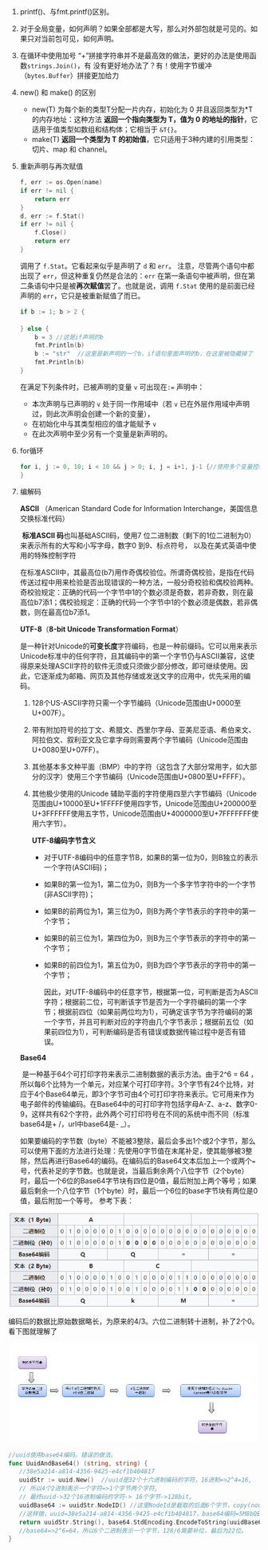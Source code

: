 1. printf()、与fmt.printf()区别。

2. 对于全局变量，如何声明？如果全部都是大写，那么对外部包就是可见的。如果只对当前包可见，如何声明。

3. 在循环中使用加号	“+”拼接字符串并不是最高效的做法，更好的办法是使用函数`strings.Join()`，有 没有更好地办法了？有！使用字节缓冲（`bytes.Buffer`）拼接更加给力

4. new() 和 make() 的区别

   - new(T) 为每个新的类型T分配一片内存，初始化为 0 并且返回类型为*T的内存地址：这种方法 **返回一个指向类型为 T，值为 0 的地址的指针**，它适用于值类型如数组和结构体；它相当于 `&T{}`。
   - make(T) **返回一个类型为 T 的初始值**，它只适用于3种内建的引用类型：切片、map 和 channel。

5. 重新声明与再次赋值

   ~~~go
   f, err := os.Open(name)
   if err != nil {
       return err
   }
   d, err := f.Stat()
   if err != nil {
       f.Close()
       return err
   }
   ~~~

   调用了 `f.Stat`。它看起来似乎是声明了 `d` 和 `err`。 注意，尽管两个语句中都出现了 `err`，但这种重复仍然是合法的：`err` 在第一条语句中被声明，但在第二条语句中只是被**再次赋值**罢了。也就是说，调用 `f.Stat` 使用的是前面已经声明的 `err`，它只是被重新赋值了而已。

   ~~~go
   if b := 1; b > 2 {
   
   } else {
       b = 3 //这是if声明的b
       fmt.Println(b)
       b := "str"  //这里是新声明的一个b，if语句里面声明的b，在这里被隐藏掉了
       fmt.Println(b)
   }
   ~~~

   在满足下列条件时，已被声明的变量 `v` 可出现在`:=` 声明中：

   - 本次声明与已声明的 `v` 处于同一作用域中（若 `v` 已在外层作用域中声明过，则此次声明会创建一个新的变量），
   - 在初始化中与其类型相应的值才能赋予 `v`
   - 在此次声明中至少另有一个变量是新声明的。

6. for循环

   ~~~go
   for i, j := 0, 10; i < 10 && j > 0; i, j = i+1, j-1 {//使用多个变量控制循环
   }
   ~~~

7. 编解码

   **ASCII** （American Standard Code for Information Interchange，美国信息交换标准代码）

   ​	**标准ASCII 码**也叫基础ASCII码，使用7 位二进制数（剩下的1位二进制为0）来表示所有的大写和小写字母，数字0 到9、标点符号， 以及在美式英语中使用的特殊控制字符

   ​	在标准ASCII中，其最高位(b7)用作奇偶校验位。所谓奇偶校验，是指在代码传送过程中用来检验是否出现错误的一种方法，一般分奇校验和偶校验两种。奇校验规定：正确的代码一个字节中1的个数必须是奇数，若非奇数，则在最高位b7添1；偶校验规定：正确的代码一个字节中1的个数必须是偶数，若非偶数，则在最高位b7添1。

   **UTF-8**（**8-bit Unicode Transformation Format**）

   ​	是一种针对Unicode的**可变长度**字符编码，也是一种前缀码。它可以用来表示Unicode标准中的任何字符，且其编码中的第一个字节仍与ASCII兼容，这使得原来处理ASCII字符的软件无须或只须做少部分修改，即可继续使用。因此，它逐渐成为邮箱、网页及其他存储或发送文字的应用中，优先采用的编码。

   1. 128个US-ASCII字符只需一个字节编码（Unicode范围由U+0000至U+007F）。

   2. 带有附加符号的拉丁文、希腊文、西里尔字母、亚美尼亚语、希伯来文、阿拉伯文、叙利亚文及它拿字母则需要两个字节编码（Unicode范围由U+0080至U+07FF）。

   3. 其他基本多文种平面（BMP）中的字符（这包含了大部分常用字，如大部分的汉字）使用三个字节编码（Unicode范围由U+0800至U+FFFF）。

   4. 其他极少使用的Unicode 辅助平面的字符使用四至六字节编码（Unicode范围由U+10000至U+1FFFFF使用四字节，Unicode范围由U+200000至U+3FFFFFF使用五字节，Unicode范围由U+4000000至U+7FFFFFFF使用六字节）。

      **UTF-8编码字节含义**

      - 对于UTF-8编码中的任意字节B，如果B的第一位为0，则B独立的表示一个字符(ASCII码)；

      - 如果B的第一位为1，第二位为0，则B为一个多字节字符中的一个字节(非ASCII字符)；

      - 如果B的前两位为1，第三位为0，则B为两个字节表示的字符中的第一个字节；

      - 如果B的前三位为1，第四位为0，则B为三个字节表示的字符中的第一个字节；

      - 如果B的前四位为1，第五位为0，则B为四个字节表示的字符中的第一个字节；

        因此，对UTF-8编码中的任意字节，根据第一位，可判断是否为ASCII字符；根据前二位，可判断该字节是否为一个字符编码的第一个字节；根据前四位（如果前两位均为1），可确定该字节为字符编码的第一个字节，并且可判断对应的字符由几个字节表示；根据前五位（如果前四位为1），可判断编码是否有错误或数据传输过程中是否有错误。

   **Base64**

   ​	是一种基于64个可打印字符来表示二进制数据的表示方法。由于2^6 = 64 ，所以每6个比特为一个单元，对应某个可打印字符。3个字节有24个比特，对应于4个Base64单元，即3个字节可由4个可打印字符来表示。它可用来作为电子邮件的传输编码。在Base64中的可打印字符包括字母A-Z、a-z、数字0-9，这样共有62个字符，此外两个可打印符号在不同的系统中而不同（标准base64是+ /，url中base64是- _）。

   ​	如果要编码的字节数（byte）不能被3整除，最后会多出1个或2个字节，那么可以使用下面的方法进行处理：先使用0字节值在末尾补足，使其能够被3整除，然后再进行Base64的编码。在编码后的Base64文本后加上一个或两个`=`号，代表补足的字节数。也就是说，当最后剩余两个八位字节（2个byte）时，最后一个6位的Base64字节块有四位是0值，最后附加上两个等号；如果最后剩余一个八位字节（1个byte）时，最后一个6位的base字节块有两位是0值，最后附加一个等号。 参考下表：

![](images/base64.png)

​	编码后的数据比原始数据略长，为原来的4/3。六位二进制转十进制，补了2个0。看下图就理解了

![](images/base64转换过程.png)

```go
//uuid使用base64编码。错误的做法。
func UuidAndBase64() (string, string) {
   //38e5a214-a814-4356-9425-e4cf1b404817
   uuidStr := uuid.New()  //uuid是32个十六进制编码的字符，16进制=>2^4=16,
   // 所以4个2进制表示一个字符=>1个字节两个字符,
   // 最终uuid->32个16进制编码的字符-> 16个字节->128bit。
   uuidBase64 := uuidStr.NodeID() //这里NodeId是截取的后面6个字节，copy(node[:], uuid[10:])。所以，不是完整的uuid。
   //这样做，uuid=38e5a214-a814-4356-9425-e4cf1b404817，base64编码=5M8bQEgX=e4cf1b404817(16进制)
   return uuidStr.String(), base64.StdEncoding.EncodeToString(uuidBase64)
   //base64=>2^6=64，所以6个二进制表示一个字节，128/6需要补位，最后为22位。
}
```
